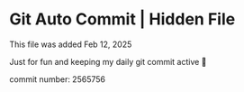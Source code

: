 # Git Auto Commit | Hidden File

This file was added Feb 12, 2025

Just for fun and keeping my daily git commit active 🤪

commit number: 2565756
